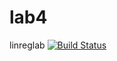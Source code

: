 # lab4
linreglab
[![Build Status](https://travis-ci.com/NastaranM/lab4.svg?branch=master)](https://travis-ci.com/NastaranM/lab4)
